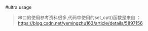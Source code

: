 #ultra usage
>串口的使用参考资料很多,代码中使用的set_opt()函数是来自 ： https://blog.csdn.net/yemingzhu163/article/details/5897156

